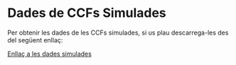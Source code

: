 # Dades de CCFs Simulades

Per obtenir les dades de les CCFs simulades, si us plau descarrega-les des del següent enllaç:

[Enllaç a les dades simulades](https://ubarcelona-my.sharepoint.com/:f:/g/personal/pmustefe25_alumnes_ub_edu/EnvQsHp9tEZBlNaXrqKHsrcBQd8-6vsWMa7OQUWe0HOhjA?e=3BZlu5)
